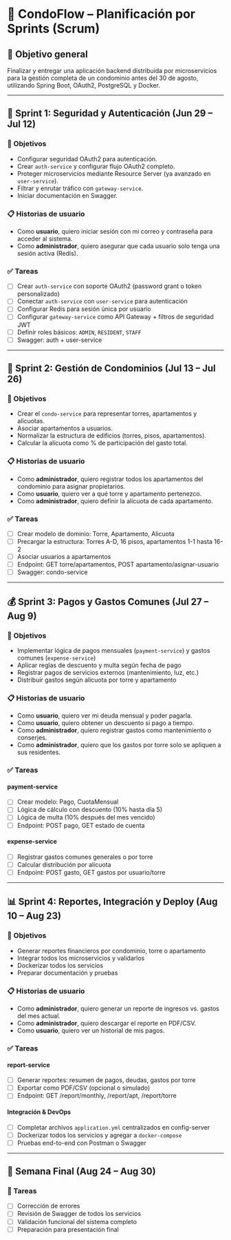 # 📅 CondoFlow – Planificación por Sprints (Scrum)

## 🏁 Objetivo general
Finalizar y entregar una aplicación backend distribuida por microservicios para la gestión completa de un condominio antes del 30 de agosto, utilizando Spring Boot, OAuth2, PostgreSQL y Docker.

---

## 🚀 Sprint 1: Seguridad y Autenticación (Jun 29 – Jul 12)

### 🎯 Objetivos
- Configurar seguridad OAuth2 para autenticación.
- Crear `auth-service` y configurar flujo OAuth2 completo.
- Proteger microservicios mediante Resource Server (ya avanzado en `user-service`).
- Filtrar y enrutar tráfico con `gateway-service`.
- Iniciar documentación en Swagger.

### 📋 Historias de usuario
- Como **usuario**, quiero iniciar sesión con mi correo y contraseña para acceder al sistema.
- Como **administrador**, quiero asegurar que cada usuario solo tenga una sesión activa (Redis).

### ✅ Tareas
- [ ] Crear `auth-service` con soporte OAuth2 (password grant o token personalizado)
- [ ] Conectar `auth-service` con `user-service` para autenticación
- [ ] Configurar Redis para sesión única por usuario
- [ ] Configurar `gateway-service` como API Gateway + filtros de seguridad JWT
- [ ] Definir roles básicos: `ADMIN`, `RESIDENT`, `STAFF`
- [ ] Swagger: auth + user-service

---

## 🧱 Sprint 2: Gestión de Condominios (Jul 13 – Jul 26)

### 🎯 Objetivos
- Crear el `condo-service` para representar torres, apartamentos y alícuotas.
- Asociar apartamentos a usuarios.
- Normalizar la estructura de edificios (torres, pisos, apartamentos).
- Calcular la alícuota como % de participación del gasto total.

### 📋 Historias de usuario
- Como **administrador**, quiero registrar todos los apartamentos del condominio para asignar propietarios.
- Como **usuario**, quiero ver a qué torre y apartamento pertenezco.
- Como **administrador**, quiero definir la alícuota de cada apartamento.

### ✅ Tareas
- [ ] Crear modelo de dominio: Torre, Apartamento, Alicuota
- [ ] Precargar la estructura: Torres A-D, 16 pisos, apartamentos 1-1 hasta 16-2
- [ ] Asociar usuarios a apartamentos
- [ ] Endpoint: GET torre/apartamentos, POST apartamento/asignar-usuario
- [ ] Swagger: condo-service

---

## 💰 Sprint 3: Pagos y Gastos Comunes (Jul 27 – Aug 9)

### 🎯 Objetivos
- Implementar lógica de pagos mensuales (`payment-service`) y gastos comunes (`expense-service`)
- Aplicar reglas de descuento y multa según fecha de pago
- Registrar pagos de servicios externos (mantenimiento, luz, etc.)
- Distribuir gastos según alícuota por torre y apartamento

### 📋 Historias de usuario
- Como **usuario**, quiero ver mi deuda mensual y poder pagarla.
- Como **usuario**, quiero obtener un descuento si pago a tiempo.
- Como **administrador**, quiero registrar gastos como mantenimiento o conserjes.
- Como **administrador**, quiero que los gastos por torre solo se apliquen a sus residentes.

### ✅ Tareas
#### payment-service
- [ ] Crear modelo: Pago, CuotaMensual
- [ ] Lógica de cálculo con descuento (10% hasta día 5)
- [ ] Lógica de multa (10% después del mes vencido)
- [ ] Endpoint: POST pago, GET estado de cuenta

#### expense-service
- [ ] Registrar gastos comunes generales o por torre
- [ ] Calcular distribución por alícuota
- [ ] Endpoint: POST gasto, GET gastos por usuario/torre

---

## 📊 Sprint 4: Reportes, Integración y Deploy (Aug 10 – Aug 23)

### 🎯 Objetivos
- Generar reportes financieros por condominio, torre o apartamento
- Integrar todos los microservicios y validarlos
- Dockerizar todos los servicios
- Preparar documentación y pruebas

### 📋 Historias de usuario
- Como **administrador**, quiero generar un reporte de ingresos vs. gastos del mes actual.
- Como **administrador**, quiero descargar el reporte en PDF/CSV.
- Como **usuario**, quiero ver un historial de mis pagos.

### ✅ Tareas
#### report-service
- [ ] Generar reportes: resumen de pagos, deudas, gastos por torre
- [ ] Exportar como PDF/CSV (opcional o simulado)
- [ ] Endpoint: GET /report/monthly, /report/apt, /report/torre

#### Integración & DevOps
- [ ] Completar archivos `application.yml` centralizados en config-server
- [ ] Dockerizar todos los servicios y agregar a `docker-compose`
- [ ] Pruebas end-to-end con Postman o Swagger

---

## 🧹 Semana Final (Aug 24 – Aug 30)
### 🧪 Tareas
- [ ] Corrección de errores
- [ ] Revisión de Swagger de todos los servicios
- [ ] Validación funcional del sistema completo
- [ ] Preparación para presentación final